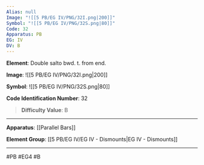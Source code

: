 ```yaml
---
Alias: null
Image: "![[5 PB/EG IV/PNG/32I.png|200]]"
Symbol: "![[5 PB/EG IV/PNG/32S.png|80]]"
Code: 32
Apparatus: PB
EG: IV
DV: B
---
```

**Element**: Double salto bwd. t. from end.

**Image**:
![[5 PB/EG IV/PNG/32I.png|200]]

**Symbol**:
![[5 PB/EG IV/PNG/32S.png|80]]

**Code Identification Number**: 32

>**Difficulty Value**: B

___
**Apparatus**: [[Parallel Bars]]

**Element Group**: [[5 PB/EG IV/EG IV - Dismounts|EG IV - Dismounts]]
___
#PB #EG4 #B
